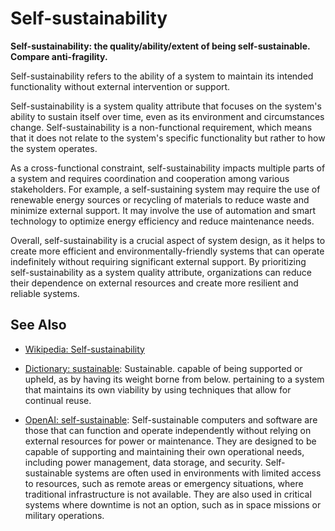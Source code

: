 # Self-sustainability

**Self-sustainability: the quality/ability/extent of being self-sustainable. Compare anti-fragility.**

<span data-chatgpt-prompt="explain self-sustainability (system quality attribute, cross-functional constraint, non-functional requirement)">

Self-sustainability refers to the ability of a system to maintain its intended functionality without external intervention or support.

Self-sustainability is a system quality attribute that focuses on the system's ability to sustain itself over time, even as its environment and circumstances change. Self-sustainability is a non-functional requirement, which means that it does not relate to the system's specific functionality but rather to how the system operates.

As a cross-functional constraint, self-sustainability impacts multiple parts of a system and requires coordination and cooperation among various stakeholders. For example, a self-sustaining system may require the use of renewable energy sources or recycling of materials to reduce waste and minimize external support. It may involve the use of automation and smart technology to optimize energy efficiency and reduce maintenance needs.

Overall, self-sustainability is a crucial aspect of system design, as it helps to create more efficient and environmentally-friendly systems that can operate indefinitely without requiring significant external support. By prioritizing self-sustainability as a system quality attribute, organizations can reduce their dependence on external resources and create more resilient and reliable systems.

</span>

## See Also

* [Wikipedia: Self-sustainability](https://wikipedia.org/wiki/Self-sustainability)

* [Dictionary: sustainable](https://www.dictionary.com/browse/sustainable): Sustainable. capable of being supported or upheld, as by having its weight borne from below. pertaining to a system that maintains its own viability by using techniques that allow for continual reuse.

* [OpenAI: self-sustainable](https:://openai.com): <span data-chatgpt-prompt="define self-sustainable (computers and software)">Self-sustainable computers and software are those that can function and operate independently without relying on external resources for power or maintenance. They are designed to be capable of supporting and maintaining their own operational needs, including power management, data storage, and security. Self-sustainable systems are often used in environments with limited access to resources, such as remote areas or emergency situations, where traditional infrastructure is not available. They are also used in critical systems where downtime is not an option, such as in space missions or military operations.</span>
